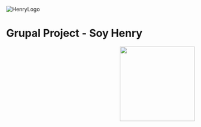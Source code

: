 ![HenryLogo](https://d31uz8lwfmyn8g.cloudfront.net/Assets/logo-henry-white-lg.png)

# Grupal Project - Soy Henry

<p align="right">
  <img height="200" src="./cropped-wine.png" />
</p>

